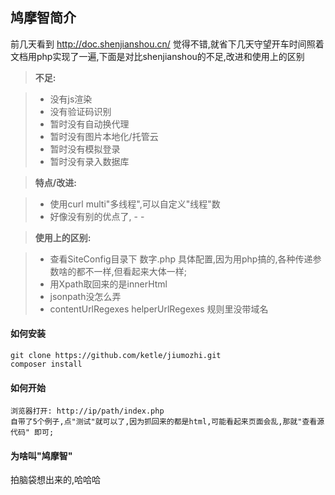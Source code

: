鸠摩智简介
-------------
前几天看到 http://doc.shenjianshou.cn/ 觉得不错,就省下几天守望开车时间照着文档用php实现了一遍,下面是对比shenjianshou的不足,改进和使用上的区别

> **不足:**

> - 没有js渲染
> - 没有验证码识别
> - 暂时没有自动换代理
> - 暂时没有图片本地化/托管云
> - 暂时没有模拟登录
> - 暂时没有录入数据库


> **特点/改进:**

> - 使用curl multi"多线程",可以自定义"线程"数
> - 好像没有别的优点了, - -

> **使用上的区别:**

> - 查看SiteConfig目录下 数字.php 具体配置,因为用php搞的,各种传递参数啥的都不一样,但看起来大体一样;
> - 用Xpath取回来的是innerHtml
> - jsonpath没怎么弄
> - contentUrlRegexes helperUrlRegexes 规则里没带域名

#### <i class="icon-hdd"></i> 如何安装
```
git clone https://github.com/ketle/jiumozhi.git
composer install
```

#### <i class="icon-file"></i> 如何开始
```
浏览器打开: http://ip/path/index.php
自带了5个例子,点"测试"就可以了,因为抓回来的都是html,可能看起来页面会乱,那就"查看源代码" 即可;
```

#### <i class="icon-file"></i> 为啥叫"鸠摩智"
拍脑袋想出来的,哈哈哈